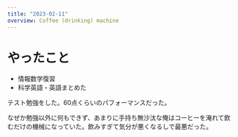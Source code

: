 ```yaml
---
title: "2023-02-11"
overview: Coffee (drinking) machine
---
```


# やったこと

- 情報数学復習
- 科学英語・英語まとめた

テスト勉強をした。60点くらいのパフォーマンスだった。

なぜか勉強以外に何もできず、あまりに手持ち無沙汰な俺はコーヒーを淹れて飲むだけの機械になっていた。飲みすぎて気分が悪くなるしで最悪だった。
